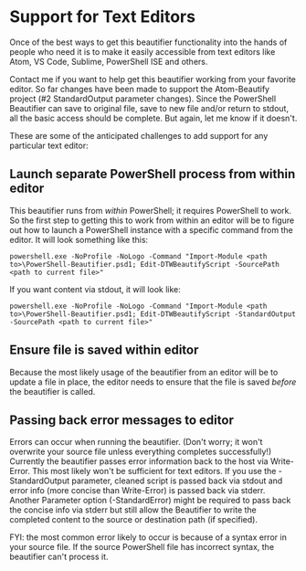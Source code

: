 # Support for Text Editors
Once of the best ways to get this beautifier functionality into the hands of people who need it is to make it easily accessible from text editors like Atom, VS Code, Sublime, PowerShell ISE and others.

Contact me if you want to help get this beautifier working from your favorite editor.  So far changes have been made to support the Atom-Beautify project (#2 StandardOutput parameter changes).  Since the PowerShell Beautifier can save to original file, save to new file and/or return to stdout, all the basic access should be complete.  But again, let me know if it doesn't.

These are some of the anticipated challenges to add support for any particular text editor:


## Launch separate PowerShell process from within editor
This beautifier runs from *within* PowerShell; it requires PowerShell to work.  So the first step to getting this to work from within an editor will be to figure out how to launch a PowerShell instance with a specific command from the editor.  It will look something like this:

```
powershell.exe -NoProfile -NoLogo -Command "Import-Module <path to>\PowerShell-Beautifier.psd1; Edit-DTWBeautifyScript -SourcePath <path to current file>"
```

If you want content via stdout, it will look like:
```
powershell.exe -NoProfile -NoLogo -Command "Import-Module <path to>\PowerShell-Beautifier.psd1; Edit-DTWBeautifyScript -StandardOutput -SourcePath <path to current file>"
```


## Ensure file is saved within editor
Because the most likely usage of the beautifier from an editor will be to update a file in place, the editor needs to ensure that the file is saved *before* the beautifier is called.


## Passing back error messages to editor
Errors can occur when running the beautifier.  (Don't worry; it won't overwrite your source file unless everything completes successfully!)  Currently the beautifier passes error information back to the host via Write-Error.  This most likely won't be sufficient for text editors.  If you use the -StandardOutput parameter, cleaned script is passed back via stdout and error info (more concise than Write-Error) is passed back via stderr.  Another Parameter option (-StandardError) might be required to pass back the concise info via stderr but still allow the Beautifier to write the completed content to the source or destination path (if specified).

FYI: the most common error likely to occur is because of a syntax error in your source file.  If the source PowerShell file has incorrect syntax, the beautifier can't process it.
